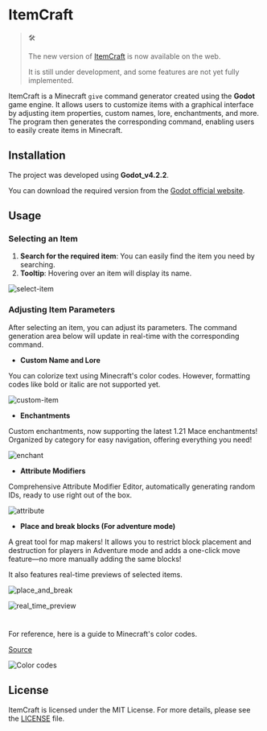 # ItemCraft

> :hammer_and_wrench:
> 
> The new version of [ItemCraft](https://github.com/Achang0611/ItemCraft/tree/main) is now available on the web.
>
> It is still under development, and some features are not yet fully implemented.

ItemCraft is a Minecraft `give` command generator created using the **Godot** game engine. It allows users to customize items with a graphical interface by adjusting item properties, custom names, lore, enchantments, and more. The program then generates the corresponding command, enabling users to easily create items in Minecraft.

## Installation

The project was developed using **Godot_v4.2.2**.

You can download the required version from the [Godot official website](https://godotengine.org/download/archive/4.2.2-stable/).

## Usage

### Selecting an Item

1. **Search for the required item**: You can easily find the item you need by searching.
2. **Tooltip**: Hovering over an item will display its name.

![select-item](https://github.com/user-attachments/assets/e1554b85-4506-4445-a678-88b0d9521169)

### Adjusting Item Parameters

After selecting an item, you can adjust its parameters. The command generation area below will update in real-time with the corresponding command.

- **Custom Name and Lore**

You can colorize text using Minecraft's color codes. However, formatting codes like bold or italic are not supported yet.
  
![custom-item](https://github.com/user-attachments/assets/9e5ed3ac-ddc2-45dd-838b-d9fb742bb57c)

- **Enchantments**

Custom enchantments, now supporting the latest 1.21 Mace enchantments! Organized by category for easy navigation, offering everything you need!
  
![enchant](https://github.com/user-attachments/assets/bd17aa75-0eff-4729-8281-bcd92a8bfeba)

- **Attribute Modifiers**

Comprehensive Attribute Modifier Editor, automatically generating random IDs, ready to use right out of the box.
  
![attribute](https://github.com/user-attachments/assets/df5add1c-833d-4527-b5dd-e9caaf49d7df)

- **Place and break blocks (For adventure mode)**

A great tool for map makers! It allows you to restrict block placement and destruction for players in Adventure mode and adds a one-click move feature—no more manually adding the same blocks!

It also features real-time previews of selected items.

![place_and_break](https://github.com/user-attachments/assets/6267224e-7d4e-4a4d-b56c-a73b96cabb8c)

![real_time_preview](https://github.com/user-attachments/assets/b6714178-3adc-44cb-b162-48bece6ab8a0)

#

For reference, here is a guide to Minecraft's color codes.

[Source](https://minecraft.fandom.com/wiki/Formatting_codes)

![Color codes](https://static.wikia.nocookie.net/minecraft_gamepedia/images/7/7e/Minecraft_Formatting.gif/revision/latest?cb=20200828001454)

## License

ItemCraft is licensed under the MIT License. For more details, please see the [LICENSE](LICENSE.md) file.
